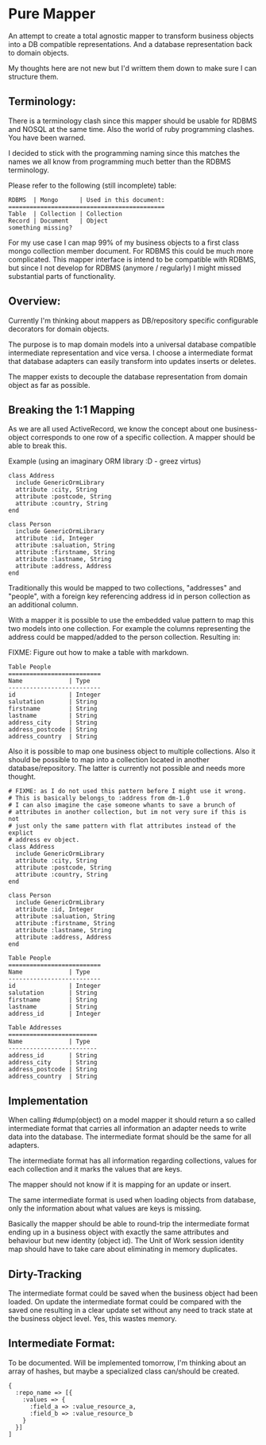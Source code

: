 Pure Mapper
===========

An attempt to create a total agnostic mapper to transform business objects
into a DB compatible representations. And a database representation back to 
domain objects.

My thoughts here are not new but I'd writtem them down to make sure I can 
structure them.

Terminology:
------------

There is a terminology clash since this mapper should be usable for 
RDBMS and NOSQL at the same time. Also the world of ruby programming 
clashes. You have been warned.

I decided to stick with the programming naming since this matches the names 
we all know from programming much better than the RDBMS terminology. 

Please refer to the following (still incomplete) table:

    RDBMS  | Mongo      | Used in this document:
    ============================================
    Table  | Collection | Collection
    Record | Document   | Object
    something missing?

For my use case I can map 99% of my business objects to a first class mongo
collection member document. For RDBMS this could be much more complicated. 
This mapper interface is intend to be compatible with RDBMS, but since I 
not develop for RDBMS (anymore / regularly) I might missed substantial parts
of functionality.

Overview:
---------

Currently I'm thinking about mappers as DB/repository specific configurable 
decorators for domain objects.

The purpose is to map domain models into a universal database compatible 
intermediate representation and vice versa. I choose a intermediate format that
database adapters can easily transform into updates inserts or deletes.

The mapper exists to decouple the database representation from domain object 
as far as possible.

Breaking the 1:1 Mapping
------------------------

As we are all used ActiveRecord, we know the concept about one business-object 
corresponds to one row of a specific collection. A mapper should be able to 
break this.

Example (using an imaginary ORM library :D - greez virtus)

    class Address
      include GenericOrmLibrary
      attribute :city, String
      attribute :postcode, String
      attribute :country, String
    end

    class Person
      include GenericOrmLibrary
      attribute :id, Integer
      attribute :saluation, String
      attribute :firstname, String
      attribute :lastname, String
      attribute :address, Address
    end
    

Traditionally this would be mapped to two collections, "addresses" and "people",
with a foreign key referencing address id in person collection as an additional
column.

With a mapper it is possible to use the embedded value pattern to map this two 
models into one collection. For example the columns representing the address 
could be mapped/added to the person collection. Resulting in:

FIXME: Figure out how to make a table with markdown.

    Table People     
    ==========================
    Name             | Type
    --------------------------
    id               | Integer
    salutation       | String
    firstname        | String
    lastname         | String
    address_city     | String
    address_postcode | String
    address_country  | String


Also it is possible to map one business object to multiple collections. Also it
should be possible to map into a collection located in another 
database/repository. The latter is currently not possible and needs more 
thought. 

    # FIXME: as I do not used this pattern before I might use it wrong.
    # This is basically belongs_to :address from dm-1.0
    # I can also imagine the case someone whants to save a brunch of 
    # attributes in another collection, but im not very sure if this is not 
    # just only the same pattern with flat attributes instead of the explict 
    # address ev object.
    class Address
      include GenericOrmLibrary
      attribute :city, String
      attribute :postcode, String
      attribute :country, String
    end

    class Person
      include GenericOrmLibrary
      attribute :id, Integer
      attribute :saluation, String
      attribute :firstname, String
      attribute :lastname, String
      attribute :address, Address
    end

    Table People     
    ==========================
    Name             | Type
    --------------------------
    id               | Integer
    salutation       | String
    firstname        | String
    lastname         | String
    address_id       | Integer

    Table Addresses
    =========================
    Name             | Type
    -------------------------
    address_id       | String
    address_city     | String
    address_postcode | String
    address_country  | String

Implementation
--------------

When calling #dump(object) on a model mapper it should return a so called
intermediate format that carries all information an adapter needs to write data 
into the database. The intermediate format should be the same for all adapters.

The intermediate format has all information regarding collections, values 
for each collection and it marks the values that are keys.

The mapper should not know if it is mapping for an update or insert. 

The same intermediate format is used when loading objects from database, only 
the information about what values are keys is missing. 

Basically the mapper should be able to round-trip the intermediate format ending
up in a business object with exactly the same attributes and behaviour but new 
identity (object id). The Unit of Work session identity map should have to take
care about eliminating in memory duplicates.

Dirty-Tracking
--------------

The intermediate format could be saved when the business object had been loaded.
On update the intermediate format could be compared with the saved one 
resulting in a clear update set without any need to track state at the business 
object level. Yes, this wastes memory. 

Intermediate Format:
--------------------

To be documented. Will be implemented tomorrow, I'm thinking about an array of 
hashes, but maybe a specialized class can/should be created.

    { 
      :repo_name => [{
        :values => {
          :field_a => :value_resource_a,
          :field_b => :value_resource_b
        }
      }]
    ]

